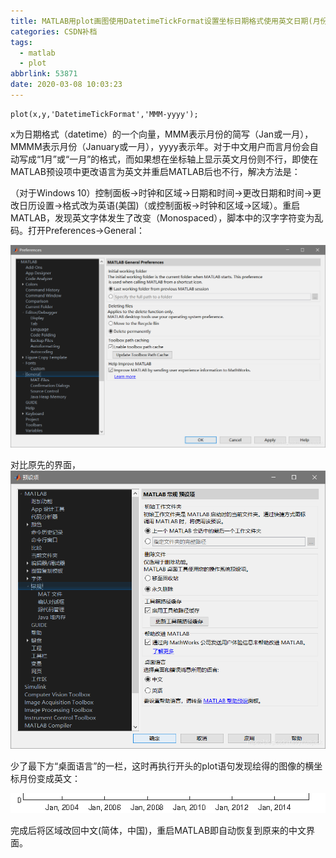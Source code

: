 ```yaml
---
title: MATLAB用plot画图使用DatetimeTickFormat设置坐标日期格式使用英文日期(月份)
categories: CSDN补档
tags:
  - matlab
  - plot
abbrlink: 53871
date: 2020-03-08 10:03:23
---
```


```
plot(x,y,'DatetimeTickFormat','MMM-yyyy');
```

x为日期格式（datetime）的一个向量，MMM表示月份的简写（Jan或一月），MMMM表示月份（January或一月），yyyy表示年。对于中文用户而言月份会自动写成“1月”或“一月”的格式，而如果想在坐标轴上显示英文月份则不行，即使在MATLAB预设项中更改语言为英文并重启MATLAB后也不行，解决方法是：

（对于Windows 10）控制面板->时钟和区域->日期和时间->更改日期和时间->更改日历设置->格式改为英语(美国)（或控制面板->时钟和区域->区域）。重启MATLAB，发现英文字体发生了改变（Monospaced），脚本中的汉字字符变为乱码。打开Preferences->General：

![img](2020-03/20200308095708569.png)

对比原先的界面，![img](2020-03/2020030809574621.png)

少了最下方“桌面语言”的一栏，这时再执行开头的plot语句发现绘得的图像的横坐标月份变成英文：

![img](2020-03/20200308095916864.png)

完成后将区域改回中文(简体，中国)，重启MATLAB即自动恢复到原来的中文界面。